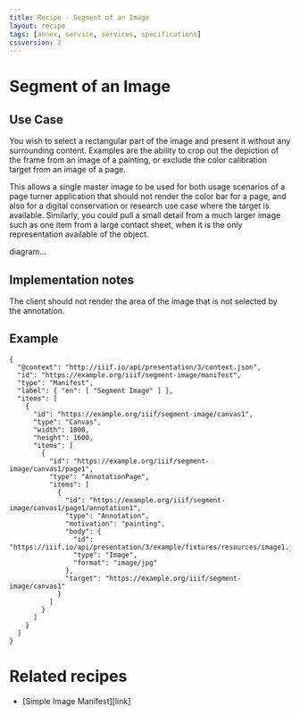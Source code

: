 ```yaml
---
title: Recipe - Segment of an Image
layout: recipe
tags: [annex, service, services, specifications]
cssversion: 2
---
```




# Segment of an Image

## Use Case

You wish to select a rectangular part of the image and present it without any surrounding content. Examples are the ability to crop out the depiction of the frame from an image of a painting, or exclude the color calibration target from an image of a page.

This allows a single master image to be used for both usage scenarios of a page turner application that should not render the color bar for a page, and also for a digital conservation or research use case where the target is available.  Similarly, you could pull a small detail from a much larger image such as one item from a large contact sheet, when it is the only representation available of the object. 

diagram...

## Implementation notes

The client should not render the area of the image that is not selected by the annotation.


## Example


```jsonld
{
  "@context": "http://iiif.io/api/presentation/3/context.json",
  "id": "https://example.org/iiif/segment-image/manifest",
  "type": "Manifest",
  "label": { "en": [ "Segment Image" ] },
  "items": [
    {
      "id": "https://example.org/iiif/segment-image/canvas1",
      "type": "Canvas",
      "width": 1000,
      "height": 1600,
      "items": [
        {
          "id": "https://example.org/iiif/segment-image/canvas1/page1",
          "type": "AnnotationPage",
          "items": [
            {
              "id": "https://example.org/iiif/segment-image/canvas1/page1/annotation1",
              "type": "Annotation",
              "motivation": "painting",
              "body": {
                "id": "https://iiif.io/api/presentation/3/example/fixtures/resources/image1.jpg#xywh=100,100,1000,1600",
                "type": "Image",
                "format": "image/jpg"
              },
              "target": "https://example.org/iiif/segment-image/canvas1"
            }           
          ]
        }
      ]
    }    
  ]
}
```


# Related recipes

* [Simple Image Manifest][link]

